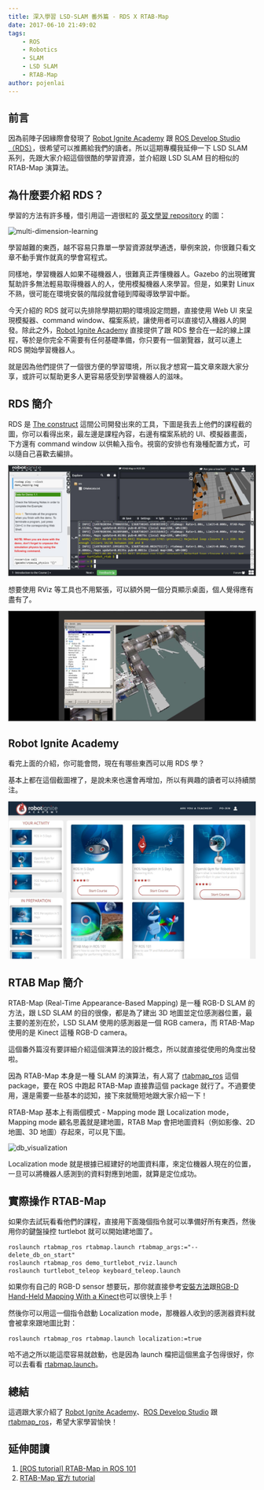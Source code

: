 ```yaml
---
title: 深入學習 LSD-SLAM 番外篇 - RDS X RTAB-Map
date: 2017-06-10 21:49:02
tags:
    - ROS
    - Robotics
    - SLAM
    - LSD SLAM
    - RTAB-Map
author: pojenlai
---
```


## 前言

因為前陣子因緣際會發現了 [Robot Ignite Academy](http://www.theconstructsim.com/construct-learn-develop-robots-using-ros/robotigniteacademy_learnros/) 跟 [ROS Develop Studio（RDS）](http://www.theconstructsim.com/rds-ros-development-studio/)，很希望可以推薦給我們的讀者。所以這期專欄我延伸一下 LSD SLAM 系列，先跟大家介紹這個很酷的學習資源，並介紹跟 LSD SLAM 目的相似的 RTAB-Map 演算法。

## 為什麼要介紹 RDS？

學習的方法有許多種，借引用這一週很紅的 [英文學習 repository](https://github.com/byoungd/english-level-up-tips-for-chinese-programmers-and-designers) 的圖：

![multi-dimension-learning](https://camo.githubusercontent.com/939994430f33c07bd2c4a1da0e1cfceebcd501fb/68747470733a2f2f6f6f6f2e306f302e6f6f6f2f323031372f30362f30382f353933386233626133396539382e706e67)

學習越難的東西，越不容易只靠單一學習資源就學通透，舉例來說，你很難只看文章不動手實作就真的學會寫程式。

同樣地，學習機器人如果不碰機器人，很難真正弄懂機器人。Gazebo 的出現確實幫助許多無法輕易取得機器人的人，使用模擬機器人來學習。但是，如果對 Linux 不熟，很可能在環境安裝的階段就會碰到障礙導致學習中斷。

今天介紹的 RDS 就可以先排除學期初期的環境設定問題，直接使用 Web UI 來呈現模擬器、command window、檔案系統，讓使用者可以直接切入機器人的開發。除此之外，[Robot Ignite Academy](http://www.theconstructsim.com/construct-learn-develop-robots-using-ros/robotigniteacademy_learnros/) 直接提供了跟 RDS 整合在一起的線上課程，等於是你完全不需要有任何基礎準備，你只要有一個瀏覽器，就可以連上 RDS 開始學習機器人。

就是因為他們提供了一個很方便的學習環境，所以我才想寫一篇文章來跟大家分享，或許可以幫助更多人更容易感受到學習機器人的滋味。

## RDS 簡介

RDS 是 [The construct](http://www.theconstructsim.com/) 這間公司開發出來的工具，下圖是我去上他們的課程截的圖，你可以看得出來，最左邊是課程內容，右邊有檔案系統的 UI、模擬器畫面，下方還有 command window 以供輸入指令。視窗的安排也有幾種配置方式，可以隨自己喜歡去編排。

![LSD-SLAM-side-1-1](/img/pojenlai/lsd-slam-side-1-1.JPG)

想要使用 RViz 等工具也不用緊張，可以額外開一個分頁顯示桌面，個人覺得應有盡有了。

![LSD-SLAM-side-1-2](/img/pojenlai/lsd-slam-side-1-2.JPG)

## Robot Ignite Academy

看完上面的介紹，你可能會問，現在有哪些東西可以用 RDS 學？

基本上都在這個截圖裡了，是說未來也還會再增加，所以有興趣的讀者可以持續關注。

![ria](/img/pojenlai/lsd-slam-side-1-3.JPG)

## RTAB Map 簡介

RTAB-Map (Real-Time Appearance-Based Mapping) 是一種 RGB-D SLAM 的方法，跟 LSD SLAM 的目的很像，都是為了建出 3D 地圖並定位感測器位置，最主要的差別在於，LSD SLAM 使用的感測器是一個 RGB camera，而 RTAB-Map 使用的是 Kinect 這種 RGB-D camera。

這個番外篇沒有要詳細介紹這個演算法的設計概念，所以就直接從使用的角度出發啦。

因為 RTAB-Map 本身是一種 SLAM 的演算法，有人寫了 [rtabmap_ros](http://wiki.ros.org/rtabmap_ros) 這個 package，要在 ROS 中跑起 RTAB-Map 直接靠這個 package 就行了。不過要使用，還是需要一些基本的認知，接下來就簡短地跟大家介紹一下！

RTAB-Map 基本上有兩個模式 - Mapping mode 跟 Localization mode，Mapping mode 顧名思義就是建地圖，RTAB Map 會把地圖資料（例如影像、2D 地圖、3D 地圖）存起來，可以見下圖。

![db_visualization](https://github.com/introlab/rtabmap/wiki/doc/Tools/database_viewer.png)

Localization mode 就是根據已經建好的地圖資料庫，來定位機器人現在的位置，一旦可以將機器人感測到的資料對應到地圖，就算是定位成功。

## 實際操作 RTAB-Map

如果你去試玩看看他們的課程，直接用下面幾個指令就可以準備好所有東西，然後用你的鍵盤操控 turtlebot 就可以開始建地圖了。

```
roslaunch rtabmap_ros rtabmap.launch rtabmap_args:="--delete_db_on_start"
roslaunch rtabmap_ros demo_turtlebot_rviz.launch
roslaunch turtlebot_teleop keyboard_teleop.launch
```

如果你有自己的 RGB-D sensor 想要玩，那你就直接參考[安裝方法](https://github.com/introlab/rtabmap_ros#ros-distribution)跟[RGB-D Hand-Held Mapping With a Kinect](http://wiki.ros.org/rtabmap_ros/Tutorials/HandHeldMapping#Mapping_mode)也可以很快上手！

然後你可以用這一個指令啟動 Localization mode，那機器人收到的感測器資料就會被拿來跟地圖比對：

```
roslaunch rtabmap_ros rtabmap.launch localization:=true
```

哈不過之所以能這麼容易就啟動，也是因為 launch 檔把這個黑盒子包得很好，你可以去看看 [rtabmap.launch](https://github.com/introlab/rtabmap_ros/blob/master/launch/rtabmap.launch)。

## 總結

這週跟大家介紹了 [Robot Ignite Academy](http://www.theconstructsim.com/construct-learn-develop-robots-using-ros/robotigniteacademy_learnros/)、[ROS Develop Studio](http://www.theconstructsim.com/rds-ros-development-studio/) 跟 [rtabmap_ros](http://wiki.ros.org/rtabmap_ros)，希望大家學習愉快！

## 延伸閱讀

1. [[ROS tutorial] RTAB-Map in ROS 101](https://www.youtube.com/watch?v=gJz-MWn7jhE&feature=youtu.be)
2. [RTAB-Map 官方 tutorial](http://wiki.ros.org/rtabmap_ros#Tutorials)
